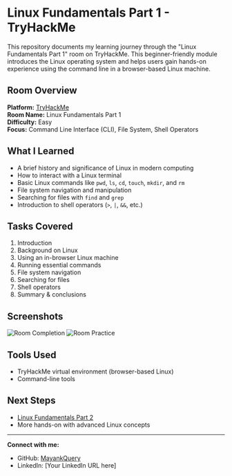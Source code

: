 # Linux Fundamentals Part 1 - TryHackMe

This repository documents my learning journey through the "Linux Fundamentals Part 1" room on TryHackMe. This beginner-friendly module introduces the Linux operating system and helps users gain hands-on experience using the command line in a browser-based Linux machine.

## Room Overview

**Platform:** [TryHackMe](https://tryhackme.com/room/linuxfundamentals1)  
**Room Name:** Linux Fundamentals Part 1  
**Difficulty:** Easy    
**Focus:** Command Line Interface (CLI), File System, Shell Operators

## What I Learned

- A brief history and significance of Linux in modern computing
- How to interact with a Linux terminal
- Basic Linux commands like `pwd`, `ls`, `cd`, `touch`, `mkdir`, and `rm`
- File system navigation and manipulation
- Searching for files with `find` and `grep`
- Introduction to shell operators (`>`, `|`, `&&`, etc.)

## Tasks Covered

1. Introduction
2. Background on Linux
3. Using an in-browser Linux machine
4. Running essential commands
5. File system navigation
6. Searching for files
7. Shell operators
8. Summary & conclusions

## Screenshots

![Room Completion]()
![Room Practice]()

## Tools Used

- TryHackMe virtual environment (browser-based Linux)
- Command-line tools

## Next Steps

- [Linux Fundamentals Part 2](https://tryhackme.com/room/linuxfundamentals2)
- More hands-on with advanced Linux concepts

---

**Connect with me:**

- GitHub: [MayankQuery](https://github.com/MayankQuery)
- LinkedIn: [Your LinkedIn URL here]

